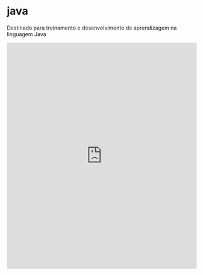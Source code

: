 # java
Destinado para treinamento e desenvolvimento de aprendizagem na linguagem Java 

<iframe style="width: 100%; height: 600px; border: 0" src="https://docs.oracle.com/javase/10/docs/api/overview-summary.html#">
</iframe>
